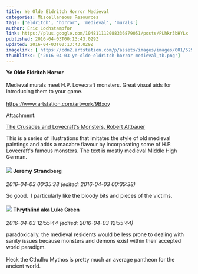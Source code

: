 ```yaml
---
title: Ye Olde Eldritch Horror Medieval
categories: Miscellaneous Resources
tags: ['eldritch', 'horror', 'medieval', 'murals']
author: Eric Lochstampfor
link: https://plus.google.com/104811112088336879051/posts/PLhkr3bHYLx
published: 2016-04-03T00:13:43.029Z
updated: 2016-04-03T00:13:43.029Z
imagelink: ['https://cdn2.artstation.com/p/assets/images/images/001/529/758/small/robert-altbauer-abscheulich-ding.jpg?1448045093']
thumblinks: ['2016-04-03-ye-olde-eldritch-horror-medieval_tb.png']
---
```


<b>Ye Olde Eldritch Horror</b><br /><br />Medieval murals meet H.P. Lovecraft monsters. Great visual aids for introducing them to your game.<br /><br /><a href="https://www.artstation.com/artwork/9Bxoy" class="ot-anchor">https://www.artstation.com/artwork/9Bxoy</a>


Attachment:

<a href='https://www.artstation.com/artwork/9Bxoy'>The Crusades and Lovecraft's Monsters, Robert Altbauer</a>


This is a series of illustrations that imitates the style of old medieval paintings and adds a macabre flavour by incorporating some of H.P. Lovecraft's famous monsters. The text is mostly medieval Middle High German.
<div id='comment z120xbezdxjkhtlw504cifzzznyvgpfzsfc'>
  <h4><img src='{{site.baseurl}}//images/avatars/102595580176380683252_photo.jpg'> Jeremy Strandberg</h4>
      <p><cite>2016-04-03 00:35:38 (edited: 2016-04-03 00:35:38)</cite></p>
        <p>So good.  I particularly like the bloody bits and pieces of the victims.</p>
</div>
        

<div id='comment z120xbezdxjkhtlw504cifzzznyvgpfzsfc'>
  <h4><img src='{{site.baseurl}}//images/avatars/106241934410359097878_photo.jpg'> Thrythlind aka Luke Green</h4>
      <p><cite>2016-04-03 12:55:44 (edited: 2016-04-03 12:55:44)</cite></p>
        <p>paradoxically, the medieval residents would be less prone to dealing with sanity issues because monsters and demons exist within their accepted world paradigm.<br /><br />Heck the Cthulhu Mythos is pretty much an average pantheon for the ancient world.</p>
</div>
        